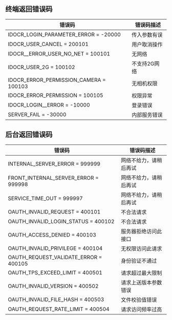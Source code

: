 ## 终端返回错误码

|错误码|	错误码描述|
|-|-|
|IDOCR_LOGIN_PARAMETER_ERROR = -20000|传入参数有误|
|IDOCR_USER_CANCEL = 200101|用户取消操作|
|IDOCR__ERROR_USER_NO_NET = 100101	|无网络|
|IDOCR_USER_2G = 100102	|不支持2G网络|
|IDOCR_ERROR_PERMISSION_CAMERA = 100103 	|无相机权限|
|IDOCR_ERROR_PERMISSION = 100105 |	权限异常|
|IDOCR_LOGIN__ERROR = -10000 	|登录错误|
|SERVER_FAIL = -30000 |	内部服务错误|
 
## 后台返回错误码
|错误码|	错误码描述|
|-|-|
|INTERNAL_SERVER_ERROR = 999999 |	网络不给力，请稍后再试|
|FRONT_INTERNAL_SERVER_ERROR = 999998 |网络不给力，请稍后再试|
|SERVICE_TIME_OUT = 999997 |	网络不给力，请稍后再试|
|OAUTH_INVALID_REQUEST = 400101 	|不合法请求|
|OAUTH_INVALID_LOGIN_STATUS = 400102 |	不合法请求|
|OAUTH_ACCESS_DENIED = 400103 	|服务器拒绝访问此接口|
|OAUTH_INVALID_PRIVILEGE = 400104 	|无权限访问此请求|
|OAUTH_REQUEST_VALIDATE_ERROR = 400105 |	身份验证不通过|
|OAUTH_TPS_EXCEED_LIMIT = 400501 	|请求超过最大限制|
|OAUTH_INVALID_VERSION = 400502 	|请求上送版本参数错误|
|OAUTH_INVALID_FILE_HASH = 400503 	|文件校验值错误|
|OAUTH_REQUEST_RATE_LIMIT = 400504 |请求访问频率过高|

